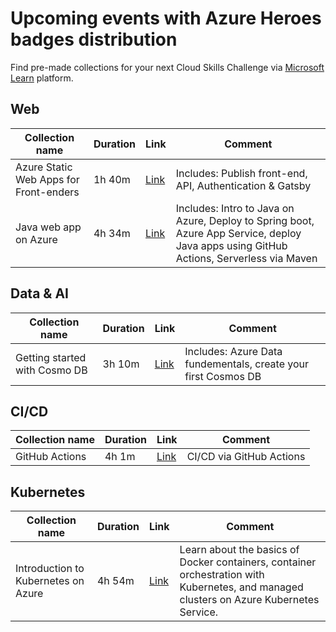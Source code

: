 # Upcoming events with Azure Heroes badges distribution
Find pre-made collections for your next Cloud Skills Challenge via [Microsoft Learn](https://docs.microsoft.com/en-us/learn/) platform.

## Web
| Collection name | Duration | Link | Comment |
| --- | --- | --- | --- |
| Azure Static Web Apps for Front-enders | 1h 40m | [Link](https://docs.microsoft.com/en-us/users/sherrylist/collections/w7xxhp8eqgqd38)| Includes: Publish front-end, API, Authentication & Gatsby |
| Java web app on Azure | 4h 34m | [Link](https://docs.microsoft.com/en-us/users/sherrylist/collections/77eeh7g8q51ykq)| Includes: Intro to Java on Azure, Deploy to Spring boot, Azure App Service, deploy Java apps using GitHub Actions, Serverless via Maven |


<!-- Copy/paste this template: | Collection_NAME | Duration (Xh Xm) | URL | Comments about the collection/Learning path | -->


## Data & AI

| Collection name | Duration | Link | Comment |
| --- | --- | --- | --- |
| Getting started with Cosmo DB | 3h 10m | [Link](https://docs.microsoft.com/en-us/users/sherrylist/collections/y377fjg43qppx1) | Includes: Azure Data fundementals, create your first Cosmos DB|


<!-- Copy/paste this template: | Collection_NAME | Duration (Xh Xm) | URL | Comments about the collection/Learning path | -->

## CI/CD
| Collection name | Duration | Link | Comment |
| --- | --- | --- | --- |
| GitHub Actions | 4h 1m | [Link](https://docs.microsoft.com/en-us/users/sherrylist/collections/g6jjs0x78nq332) | CI/CD via GitHub Actions | 

<!-- Copy/paste this template: | Collection_NAME | Duration (Xh Xm) | URL | Comments about the collection/Learning path | -->

## Kubernetes
| Collection name | Duration | Link | Comment |
| --- | --- | --- | --- |
| Introduction to Kubernetes on Azure | 4h 54m | [Link](https://docs.microsoft.com/en-us/learn/paths/intro-to-kubernetes-on-azure/)| Learn about the basics of Docker containers, container orchestration with Kubernetes, and managed clusters on Azure Kubernetes Service.|

<!-- Copy/paste this template: | Collection_NAME | Duration (Xh Xm) | URL | Comments about the collection/Learning path | -->


